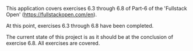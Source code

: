 This application covers exercises 6.3 through 6.8 of Part-6 of the 'Fullstack Open' (https://fullstackopen.com/en).

At this point, exercises 6.3 through 6.8 have been completed.

The current state of this project is as it should be at the conclusion of exercise 6.8. All exercises are covered.